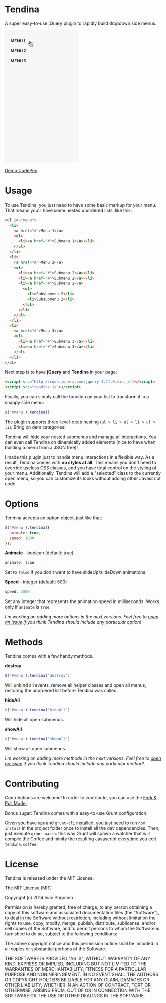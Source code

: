 Tendina
=======

A super easy-to-use jQuery plugin to rapidly build dropdown side menus.

![Tendina reveals!](/demo/tendina.gif "Tendina reveals")

[Demo CodePen](http://codepen.io/iprignano/full/tjoua)

Usage
===

To use Tendina, you just need to have some basic markup for your menu. That means you'll have some nested unordered lists, like this:

```html
<ul id="menu">
  <li>
    <a href="#">Menu 1</a>
    <ul>
      <li><a href="#">Submenu 1</a></li>
    </ul>
  </li>
  <li>
    <a href="#">Menu 2</a>
    <ul>
      <li><a href="#">Submenu 2</a></li>
      <li><a href="#">Submenu 2</a></li>
      <li><a href="#">Submenu 2</a>
        <ul>
          <li>Subsubmenu 2</li>
          <li>Subsubmenu 2</li>
        </ul>
      </li>
    </ul>
  </li>
  <li>
    <a href="#">Menu 3</a>
    <ul>
      <li><a href="#">Submenu 3</a></li>
      <li><a href="#">Submenu 3</a></li>
    </ul>
  </li>
</ul>
```

Next step is to have **jQuery** and **Tendina** in your page:

```html
<script src="http://code.jquery.com/jquery-1.11.0.min.js"></script>
<script src="tendina.js"></script>
```

Finally, you can simply call the function on your list to transform it in a snappy side menu:

```javascript
$('#menu').tendina()
```

The plugin supports three-level-deep nesting (`ul > li > ul > li > ul > li`). Bring on dem categories!

Tendina will hide your nested submenus and manage all interactions. You can even call Tendina on dinamically added elements (nice to have when building a menu from a JSON tree)!

I made this plugin just to handle menu interactions in a flexible way. As a result, Tendina comes with **no styles at all**. This means you don't need to override useless CSS classes, and you have total control on the styling of your menu. Additionally, Tendina will add a "selected" class to the currently open menu, so you can customize its looks without adding other Javascript code.

Options
===

Tendina accepts an option object, just like that:

```javascript
$('#menu').tendina({
  animate: true,
  speed: 1000
});
```

**Animate** - boolean (default: true)

```javascript
animate: true
```
Set to `false` if you don't want to have slideUp/slideDown animations.

**Speed** - integer (default: 500)

```javascript
speed: 1000
```

Set any integer that represents the animation speed in milliseconds. Works only if `animate` is `true`.

*I'm working on adding more options in the next versions. Feel free to [open an issue](https://github.com/iprignano/tendina/issues) if you think Tendina should include any particular option!*

Methods
===

Tendina comes with a few handy methods.

**destroy**

```javascript
$('#menu').tendina('destroy')
```

Will unbind all events, remove all helper classes and open all menus, restoring the unordered list before Tendina was called.

**hideAll**

```javascript
$('#menu').tendina('hideAll')
```

Will hide all open submenus.

**showAll**

```javascript
$('#menu').tendina('showAll')
```

Will show all open submenus.


*I'm working on adding more methods in the next versions. Feel free to [open an issue](https://github.com/iprignano/tendina/issues) if you think Tendina should include any particular method!*

Contributing
===

Contributions are welcome! In order to contribute, you can use the [Fork & Pull Model](https://help.github.com/articles/using-pull-requests#fork--pull).

Bonus sugar: Tendina comes with a easy-to-use Grunt configuration.

Given you have `npm` and `grunt-cli` installed, you just need to run `npm install` in the project folder once to install all the dev dependencies.
Then, just execute `grunt watch`: this way Grunt will spawn a watcher that will compile the Coffee and minify the resulting Javascript everytime you edit `tendina.coffee`.

License
===

Tendina is released under the MIT License.

The MIT License (MIT)

Copyright (c) 2014 Ivan Prignano

Permission is hereby granted, free of charge, to any person obtaining a copy
of this software and associated documentation files (the "Software"), to deal
in the Software without restriction, including without limitation the rights
to use, copy, modify, merge, publish, distribute, sublicense, and/or sell
copies of the Software, and to permit persons to whom the Software is
furnished to do so, subject to the following conditions:

The above copyright notice and this permission notice shall be included in all
copies or substantial portions of the Software.

THE SOFTWARE IS PROVIDED "AS IS", WITHOUT WARRANTY OF ANY KIND, EXPRESS OR
IMPLIED, INCLUDING BUT NOT LIMITED TO THE WARRANTIES OF MERCHANTABILITY,
FITNESS FOR A PARTICULAR PURPOSE AND NONINFRINGEMENT. IN NO EVENT SHALL THE
AUTHORS OR COPYRIGHT HOLDERS BE LIABLE FOR ANY CLAIM, DAMAGES OR OTHER
LIABILITY, WHETHER IN AN ACTION OF CONTRACT, TORT OR OTHERWISE, ARISING FROM,
OUT OF OR IN CONNECTION WITH THE SOFTWARE OR THE USE OR OTHER DEALINGS IN THE
SOFTWARE.